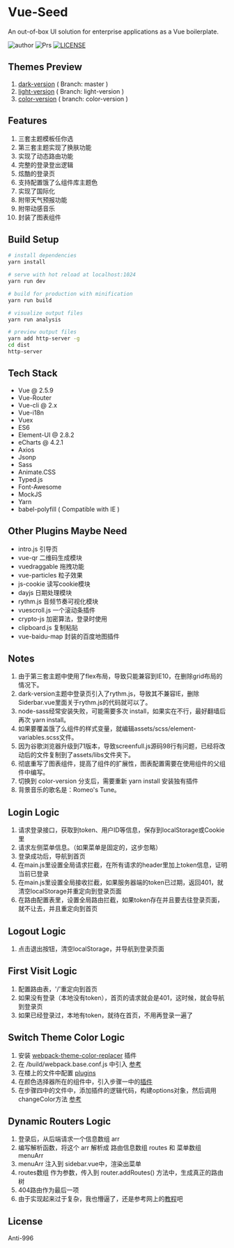 # Vue-Seed

An out-of-box UI solution for enterprise applications as a Vue boilerplate.

![author](https://img.shields.io/badge/author-jasonbai-orange.svg)
![Prs](https://img.shields.io/badge/Prs-welcome-brightgreen.svg)
[![LICENSE](https://img.shields.io/badge/license-Anti%20996-blue.svg)](https://github.com/996icu/996.ICU/blob/master/LICENSE)

## Themes Preview
1. [dark-version](http://lubanseven.gitee.io/dark-version/#/signin)  ( Branch: master )
2. [light-version](http://lubanseven.gitee.io/show/#/signin) ( Branch: light-version )
3. [color-version](http://lubanseven.gitee.io/color-version/#/signin) ( branch: color-version )

## Features
1. 三套主题模板任你选
2. 第三套主题实现了换肤功能
3. 实现了动态路由功能
4. 完整的登录登出逻辑
5. 炫酷的登录页
6. 支持配置饿了么组件库主题色
7. 实现了国际化
8. 附带天气预报功能
9. 附带动感音乐
10. 封装了图表组件

## Build Setup

``` bash
# install dependencies
yarn install

# serve with hot reload at localhost:1024
yarn run dev

# build for production with minification
yarn run build

# visualize output files
yarn run analysis

# preview output files
yarn add http-server -g
cd dist
http-server
```

## Tech Stack
* Vue @ 2.5.9
* Vue-Router
* Vue-cli @ 2.x
* Vue-i18n
* Vuex
* ES6
* Element-UI @ 2.8.2
* eCharts @ 4.2.1
* Axios
* Jsonp
* Sass
* Animate.CSS
* Typed.js
* Font-Awesome
* MockJS
* Yarn
* babel-polyfill ( Compatible with IE )

## Other Plugins Maybe Need
* intro.js 引导页
* vue-qr  二维码生成模块
* vuedraggable  拖拽功能
* vue-particles  粒子效果
* js-cookie 读写cookie模块
* dayjs 日期处理模块
* rythm.js 音频节奏可视化模块
* vuescroll.js 一个滚动条插件
* crypto-js 加密算法，登录时使用
* clipboard.js 复制粘贴
* vue-baidu-map 封装的百度地图插件

## Notes
1. 由于第三套主题中使用了flex布局，导致只能兼容到IE10，在删除grid布局的情况下。
2. dark-version主题中登录页引入了rythm.js，导致其不兼容IE，删除Siderbar.vue里面关于rythm.js的代码就可以了。
3. node-sass经常安装失败，可能需要多次 install，如果实在不行，最好翻墙后再次 yarn install。
4. 如果要覆盖饿了么组件的样式变量，就编辑assets/scss/element-variables.scss文件。
5. 因为谷歌浏览器升级到71版本，导致screenfull.js源码98行有问题，已经将改动后的文件复制到了assets/libs文件夹下。
6. 彻底重写了图表组件，提高了组件的扩展性，图表配置需要在使用组件的父组件中编写。
7. 切换到 color-version 分支后，需要重新 yarn install 安装独有插件
8. 背景音乐的歌名是：Romeo's Tune。


## Login Logic
1. 请求登录接口，获取到token、用户ID等信息，保存到localStorage或Cookie里
2. 请求左侧菜单信息。（如果菜单是固定的，这步忽略）
3. 登录成功后，导航到首页
4. 在main.js里设置全局请求拦截，在所有请求的header里加上token信息，证明当前已登录
5. 在main.js里设置全局接收拦截，如果服务器端的token已过期，返回401，就清空localStorage并重定向到登录页面
6. 在路由配置表里，设置全局路由拦截，如果token存在并且要去往登录页面，就不让去，并且重定向到首页

## Logout Logic
1. 点击退出按钮，清空localStorage，并导航到登录页面

## First Visit Logic
1. 配置路由表，'/'重定向到首页
2. 如果没有登录（本地没有token），首页的请求就会是401，这时候，就会导航到登录页
3. 如果已经登录过，本地有token，就待在首页，不用再登录一遍了

## Switch Theme Color Logic
1. 安装 [webpack-theme-color-replacer](https://www.npmjs.com/package/webpack-theme-color-replacer) 插件
2. 在 /build/webpack.base.conf.js 中引入 [参考](https://github.com/JasonBai007/vue-seed/blob/color-version/build/webpack.base.conf.js#L5-L6)
3. 在楼上的文件中配置 [plugins](https://github.com/JasonBai007/vue-seed/blob/color-version/build/webpack.base.conf.js#L65-L74)
4. 在颜色选择器所在的组件中，引入步骤一中的[插件](https://github.com/JasonBai007/vue-seed/blob/color-version/src/components/ColorsPicker.vue#L7)
5. 在步骤四中的文件中，添加插件的逻辑代码，构建options对象，然后调用changeColor方法 [参考](https://github.com/JasonBai007/vue-seed/blob/color-version/src/components/ColorsPicker.vue#L36-L50)

## Dynamic Routers Logic
1. 登录后，从后端请求一个信息数组 arr
2. 编写解析函数，将这个 arr 解析成 路由信息数组 routes 和 菜单数组 menuArr
3. menuArr 注入到 sidebar.vue中，渲染出菜单
4. routes数组 作为参数，传入到 router.addRoutes() 方法中，生成真正的路由树
5. 404路由作为最后一项
6. 由于实现起来过于复杂，我也懵逼了，还是参考网上的[教程](https://juejin.im/post/5c83ccb75188257e342db5c9)吧

## License
Anti-996
